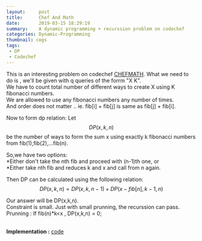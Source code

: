 ```yaml
---
layout:     post
title:      Chef And Math
date:       2019-03-15 18:29:19
summary:    A dynamic programming + recurssion problem on codechef
categories: Dynamic-Programming
thumbnail: cogs
tags:
 - DP 
 - Codechef
---
```


This is an interesting problem on codechef [CHEFMATH](https://www.codechef.com/problems/CHEFMATH).
What we need to do is , we'll be given with q queries of the forrm "X K".<br/>
We have to count total number of different ways to create X using K fibonacci numbers.<br/>
We are allowed to use any fibonacci numbers any number of times.<br/>
And order does not matter .. ie. fib[i] + fib[j] is same as fib[j] + fib[i].<br/>

Now to form dp relation:
Let $$DP(x,k,n)$$ be the number of ways to form the sum x using exactly k fibonacci numbers from fib(1),fib(2),…fib(n).<br/>

So,we have two options:<br/> 
      *Either don't take the nth fib and proceed with (n-1)th one, or</br>
      *Either take nth fib and reduces k and x and call from n again.</br>

Then DP can be calculated using the following relation:
$$DP(x,k,n) = DP(x,k,n-1) + DP(x-fib[n],k-1,n)$$

Our answer will be DP(x,k,n).<br/>
Constraint is small. Just with small prunning, the recurssion can pass.<br/>
Prunning : If fib(n)*k<x , DP(x,k,n) = 0;<br/><br/> 

**Implementation :** [code](https://ideone.com/qQpz5f)

